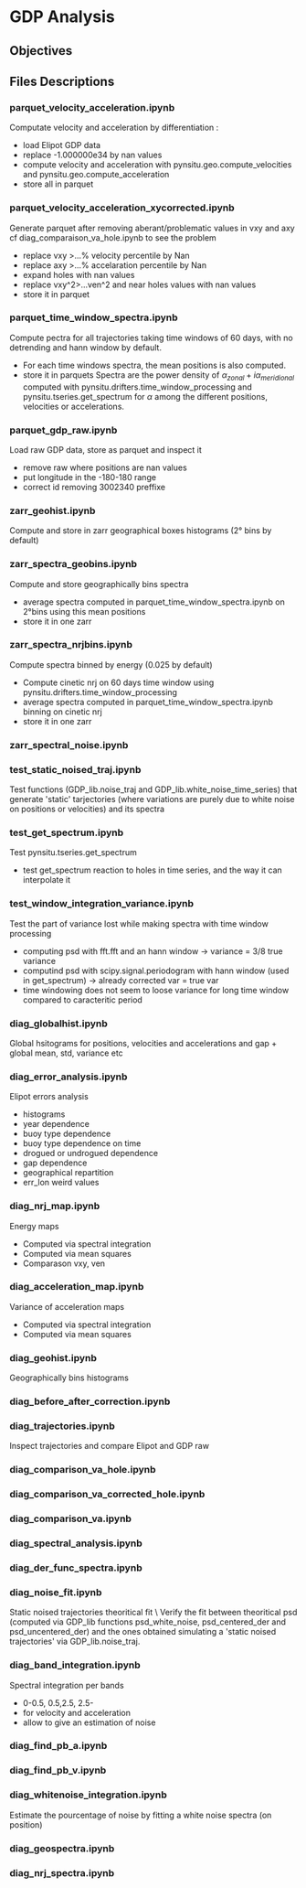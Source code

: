 # GDP Analysis

## Objectives

## Files Descriptions

### parquet_velocity_acceleration.ipynb
Computate velocity and acceleration by differentiation : 
- load Elipot GDP data
- replace -1.000000e34 by nan values
- compute velocity and acceleration with pynsitu.geo.compute_velocities and pynsitu.geo.compute_acceleration
- store all in parquet

### parquet_velocity_acceleration_xycorrected.ipynb
Generate parquet after removing aberant/problematic values in vxy and axy
cf diag_comparaison_va_hole.ipynb to see the problem
- replace vxy >...% velocity percentile by Nan
- replace axy >...% accelaration percentile by Nan
- expand holes with nan values
- replace vxy^2>...ven^2 and near holes values with nan values
- store it in parquet

### parquet_time_window_spectra.ipynb
Compute pectra for all trajectories taking time windows of 60 days, with no detrending and hann window by default. 
- For each time windows spectra, the mean positions is also computed. 
- store it in parquets
Spectra are the power density of $\alpha_{zonal}+i \alpha_{meridional}$ computed with pynsitu.drifters.time_window_processing and pynsitu.tseries.get_spectrum for $\alpha$ among the different positions, velocities or accelerations.


### parquet_gdp_raw.ipynb
Load raw GDP data, store as parquet and inspect it
- remove raw where positions are nan values
- put longitude in the -180-180 range
- correct id removing 3002340 preffixe

### zarr_geohist.ipynb
Compute and store in zarr geographical boxes histograms (2° bins by default)

### zarr_spectra_geobins.ipynb
Compute and store geographically bins spectra  
 - average spectra computed in parquet_time_window_spectra.ipynb on 2°bins using this mean positions
 - store it in one zarr

### zarr_spectra_nrjbins.ipynb
Compute spectra binned by energy (0.025 by default)
- Compute cinetic nrj on 60 days time window using pynsitu.drifters.time_window_processing
- average spectra computed in parquet_time_window_spectra.ipynb binning on cinetic nrj
- store it in one zarr

### zarr_spectral_noise.ipynb

### test_static_noised_traj.ipynb
Test functions (GDP_lib.noise_traj and GDP_lib.white_noise_time_series) that generate 'static' tarjectories (where variations are purely due to white noise on positions or velocities) and its spectra

### test_get_spectrum.ipynb
Test pynsitu.tseries.get_spectrum 
- test get_spectrum reaction to holes in time series, and the way it can interpolate it

### test_window_integration_variance.ipynb
Test the part of variance lost while making spectra with time window processing
- computing psd with fft.fft and an hann window -> variance = 3/8 true variance
- computind psd with scipy.signal.periodogram with hann window (used in get_spectrum) -> already corrected var = true var
- time windowing does not seem to loose variance for long time window compared to caracteritic period

### diag_globalhist.ipynb
Global hsitograms for positions, velocities and accelerations and gap + global mean, std, variance etc

### diag_error_analysis.ipynb
Elipot errors analysis
- histograms
- year dependence
- buoy type dependence
- buoy type dependence on time
- drogued or undrogued dependence
- gap dependence
- geographical repartition
- err_lon weird values

### diag_nrj_map.ipynb
Energy maps
- Computed via spectral integration
- Computed via mean squares
- Comparason vxy, ven

### diag_acceleration_map.ipynb
Variance of acceleration maps
- Computed via spectral integration
- Computed via mean squares

### diag_geohist.ipynb
Geographically bins histograms

### diag_before_after_correction.ipynb

### diag_trajectories.ipynb
Inspect trajectories and compare Elipot and GDP raw

### diag_comparison_va_hole.ipynb
### diag_comparison_va_corrected_hole.ipynb
### diag_comparison_va.ipynb

### diag_spectral_analysis.ipynb
### diag_der_func_spectra.ipynb

### diag_noise_fit.ipynb
Static noised trajectories theoritical fit \\
Verify the fit between theoritical psd (computed via GDP_lib functions psd_white_noise, psd_centered_der and  psd_uncentered_der) and the ones obtained simulating a 'static noised trajectories' via GDP_lib.noise_traj.

### diag_band_integration.ipynb
Spectral integration per bands 
- 0-0.5, 0.5,2.5, 2.5-
- for velocity and acceleration
- allow to give an estimation of noise

### diag_find_pb_a.ipynb
### diag_find_pb_v.ipynb

### diag_whitenoise_integration.ipynb
Estimate the pourcentage of noise  by fitting a white noise spectra (on position)

### diag_geospectra.ipynb

### diag_nrj_spectra.ipynb